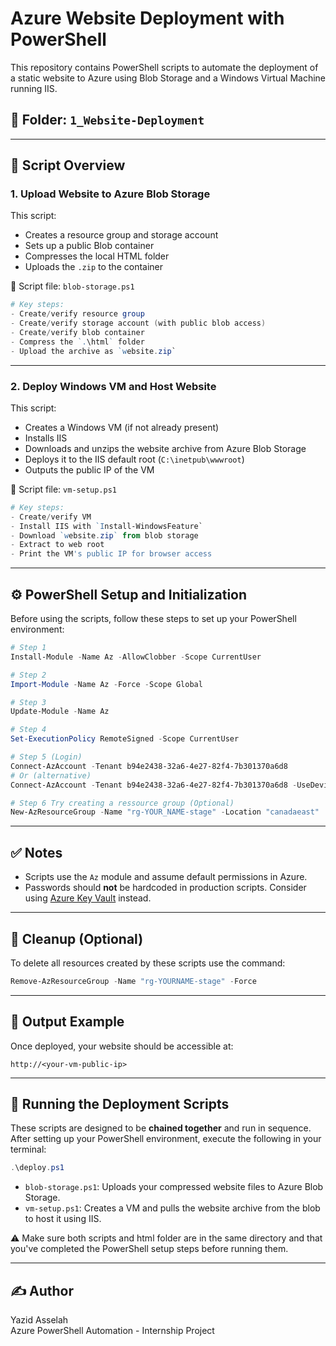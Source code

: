 # Azure Website Deployment with PowerShell

This repository contains PowerShell scripts to automate the deployment of a static website to Azure using Blob Storage and a Windows Virtual Machine running IIS.

## 📁 Folder: `1_Website-Deployment`

---

## 🧩 Script Overview

### 1. Upload Website to Azure Blob Storage

This script:
- Creates a resource group and storage account
- Sets up a public Blob container
- Compresses the local HTML folder
- Uploads the `.zip` to the container

📄 Script file: `blob-storage.ps1`

```powershell
# Key steps:
- Create/verify resource group
- Create/verify storage account (with public blob access)
- Create/verify blob container
- Compress the `.\html` folder
- Upload the archive as `website.zip`
```

---

### 2. Deploy Windows VM and Host Website

This script:
- Creates a Windows VM (if not already present)
- Installs IIS
- Downloads and unzips the website archive from Azure Blob Storage
- Deploys it to the IIS default root (`C:\inetpub\wwwroot`)
- Outputs the public IP of the VM

📄 Script file: `vm-setup.ps1`

```powershell
# Key steps:
- Create/verify VM
- Install IIS with `Install-WindowsFeature`
- Download `website.zip` from blob storage
- Extract to web root
- Print the VM's public IP for browser access
```

---

## ⚙️ PowerShell Setup and Initialization

Before using the scripts, follow these steps to set up your PowerShell environment:

```powershell
# Step 1
Install-Module -Name Az -AllowClobber -Scope CurrentUser

# Step 2
Import-Module -Name Az -Force -Scope Global

# Step 3
Update-Module -Name Az

# Step 4
Set-ExecutionPolicy RemoteSigned -Scope CurrentUser

# Step 5 (Login)
Connect-AzAccount -Tenant b94e2438-32a6-4e27-82f4-7b301370a6d8
# Or (alternative)
Connect-AzAccount -Tenant b94e2438-32a6-4e27-82f4-7b301370a6d8 -UseDeviceAuthentication

# Step 6 Try creating a ressource group (Optional)
New-AzResourceGroup -Name "rg-YOUR_NAME-stage" -Location "canadaeast"
```

---

## ✅ Notes
- Scripts use the `Az` module and assume default permissions in Azure.
- Passwords should **not** be hardcoded in production scripts. Consider using [Azure Key Vault](https://learn.microsoft.com/en-us/azure/key-vault/) instead.
---

## 🧹 Cleanup (Optional)
To delete all resources created by these scripts use the command:
```powershell
Remove-AzResourceGroup -Name "rg-YOURNAME-stage" -Force
```

---

## 📡 Output Example

Once deployed, your website should be accessible at:
```
http://<your-vm-public-ip>
```

---

## 🔗 Running the Deployment Scripts

These scripts are designed to be **chained together** and run in sequence. After setting up your PowerShell environment, execute the following in your terminal:

```powershell
.\deploy.ps1
```

- `blob-storage.ps1`: Uploads your compressed website files to Azure Blob Storage.
- `vm-setup.ps1`: Creates a VM and pulls the website archive from the blob to host it using IIS.

⚠️ Make sure both scripts and html folder are in the same directory and that you've completed the PowerShell setup steps before running them.

---

## ✍️ Author
Yazid Asselah  
Azure PowerShell Automation - Internship Project
